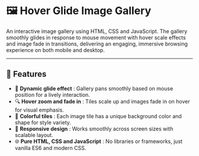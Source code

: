 #  🖼️ Hover Glide Image Gallery

An interactive image gallery using HTML, CSS and JavaScript. The gallery smoothly glides in response to mouse movement with hover scale effects and image fade in transitions, delivering an engaging, immersive browsing experience on both mobile and desktop.

---

## 🚀 Features  
- 🎡 **Dynamic glide effect** : Gallery pans smoothly based on mouse position for a lively interaction.  
- 🔍 **Hover zoom and fade in** : Tiles scale up and images fade in on hover for visual emphasis.  
- 🎨 **Colorful tiles** : Each image tile has a unique background color and shape for style variety.  
- 📱 **Responsive design** : Works smoothly across screen sizes with scalable layout.  
- 🌐 **Pure HTML, CSS and JavaScript** : No libraries or frameworks, just vanilla ES6 and modern CSS.  
